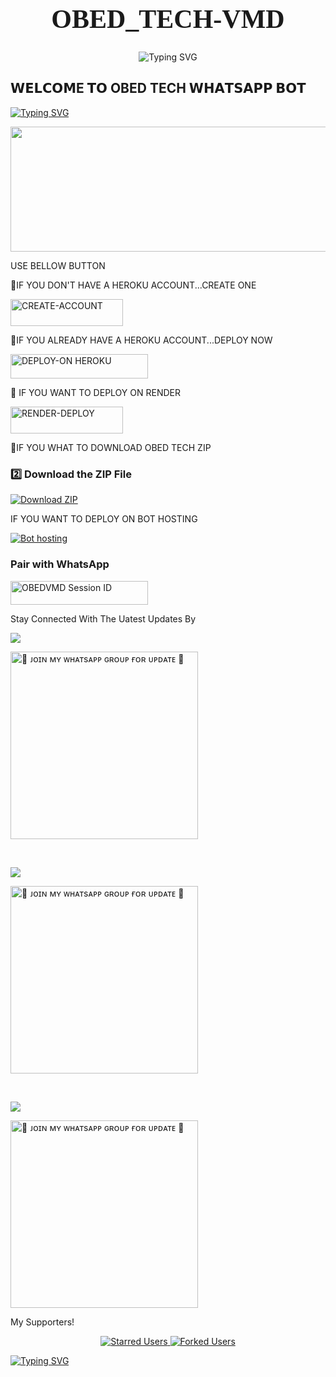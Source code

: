 <p align="center">
  <h1 align="center" style="font-family: 'EB Garamond'; font-size: 3em;">OBED_TECH-VMD</h1>
</p>

<p align="center">
  <img src="https://readme-typing-svg.demolab.com?font=EB+Garamond&weight=900&size=30&duration=4000&pause=1000&width=435&lines=My+Name+is+OBED _TECH+VMD;Created+by+Obed vmd;Fork+Me+and+Enjoy!" alt="Typing SVG" />
</p> 

## 𝗪𝗘𝗟𝗖𝗢𝗠E 𝗧𝗢 OBED TECH 𝗪𝗛𝗔𝗧𝗦𝗔𝗣𝗣 𝗕𝗢𝗧

[![Typing SVG](https://readme-typing-svg.herokuapp.com?font=Rockstar-ExtraBold&size=30&pause=1000&color=red&center=true&vCenter=true&width=350&height=50&lines=`🩸⃟༑༑OBED`🩸⃟༑༑+TECH+BOT+`🩸⃟༑༑)](https://git.io/typing-svg)

<p align="centre"><img src="https://files.catbox.moe/f70978.jpg" width="900" height="200" />


 USE BELLOW BUTTON 

   💪IF YOU DON'T HAVE A HEROKU ACCOUNT...CREATE ONE
   
   <a href="https://signup.heroku.com/"><img title="CREATE-ACCOUNT" src="https://img.shields.io/badge/CREATE-ACCOUNT-h?color=purple&style=for-the-badge&logo=heroku" width="180" height="43.45"/></a></p>


   🦾IF YOU ALREADY HAVE A HEROKU ACCOUNT...DEPLOY NOW

 <a href="https://dashboard.heroku.com/new?template=https://github.com/Trippleo1802/Kicked"><img title="DEPLOY-ON HEROKU" src="https://img.shields.io/badge/DEPLOY-ON HEROKU-h?color=purple&style=for-the-badge&logo=heroku" width="220" height="38.45"/></a></p> 

🦿 IF YOU WANT TO DEPLOY ON RENDER 

<a href="https://render.com/"><img title="RENDER-DEPLOY" src="https://img.shields.io/badge/RENDER-DEPLOY-h?color=purple&style=for-the-badge&logo=RENDER" width="180" height="43.45"/></a></p> 

🦵IF YOU WHAT TO DOWNLOAD OBED TECH ZIP 

<h3 align="left">2️⃣ Download the ZIP File</h3>
<p align="left">
  <a href="https://github.com/Trippleo1802/Kicked/archive/refs/heads/main.zip">
    <img src="https://img.shields.io/badge/Download%20ZIP-blue?style=for-the-badge&logo=files" alt="Download ZIP" />
  </a>
</p>

IF YOU WANT TO DEPLOY ON BOT HOSTING 

<a href="https://bot-hosting.net/?aff=1297254811795722383" target="_blank">
  <img src="https://img.shields.io/badge/Bot%20hosting-4285F4?style=for-the-badge&logo=google-cloud&logoColor=white" alt="Bot hosting" />
</a>

### Pair with WhatsApp
  <div align="left">
    <a href="https://obedsession.onrender.com">
        <img title="OBEDVMD Session ID" src="https://img.shields.io/badge/GET%20SESSION-FF5733?style=for-the-badge&logo=msi&logoColor=white" width="220" height="38.45" />
    </a> 

     

   Stay Connected With The Uatest Updates By
   <br>

<a><img src='https://i.imgur.com/LyHic3i.gif'/>

<a href="https://whatsapp.com/channel/0029Vb46YKVGehEEbFN3jH3I"><img src="https://img.shields.io/badge/%F0%9F%8E%89%20ᴊᴏɪɴ%20ᴏᴜʀ%20ᴡʜᴀᴛsᴀᴘᴘ%20ᴄʜᴀɴɴᴇʟ-red" alt="🔰 ᴊᴏɪɴ ᴍʏ ᴡʜᴀᴛsᴀᴘᴘ ɢʀᴏᴜᴘ ғᴏʀ ᴜᴘᴅᴀᴛᴇ 🔰" width="300"></a>
</div>  

<br>

<a><img src='https://i.imgur.com/LyHic3i.gif'/>

<a href="https://chat.whatsapp.com/DfJTRlOtIc5HTEFptXYvsV"><img src="https://img.shields.io/badge/%F0%9F%8E%89%20ᴊᴏɪɴ%20ᴏᴜʀ%20ᴡʜᴀᴛsᴀᴘᴘ%20GROUP-red" alt="🔰 ᴊᴏɪɴ ᴍʏ ᴡʜᴀᴛsᴀᴘᴘ ɢʀᴏᴜᴘ ғᴏʀ ᴜᴘᴅᴀᴛᴇ 🔰" width="300"></a>
</div> 

<br>

<a><img src='https://i.imgur.com/LyHic3i.gif'/>

<a href="https://wa.me/254701082940"><img src="https://img.shields.io/badge/%F0%9F%8E%89%20CONTACT%20OWNER%20OF%20BOT-red" alt="🔰 ᴊᴏɪɴ ᴍʏ ᴡʜᴀᴛsᴀᴘᴘ ɢʀᴏᴜᴘ ғᴏʀ ᴜᴘᴅᴀᴛᴇ 🔰" width="300"></a>
</div>

My Supporters!</h2>

<p align="center">
  <a href="https://github.com/Trippleo1802/Kicked/stargazers">
    <img src="https://img.shields.io/badge/Stars-User%20List-blue?style=for-the-badge&logo=starship" alt="Starred Users" />
  </a>
  <a href="https://github.com/Trippleo1802/Kicked/forks">
    <img src="https://img.shields.io/badge/Forked%20By-User%20List-green?style=for-the-badge&logo=github" alt="Forked Users" />
  </a>
</p>

<a href="https://git.io/typing-svg"><img src="https://readme-typing-svg.demolab.com?font=Fira+Code&pause=1000&random=false&width=435&lines=𝗧𝗛𝗜𝗦+𝗜𝗦+OBED TECH 𝗕𝗢𝗧+𝗠𝗔𝗗𝗘+𝗜𝗡+KENYA" alt="Typing SVG" /></a>
 
